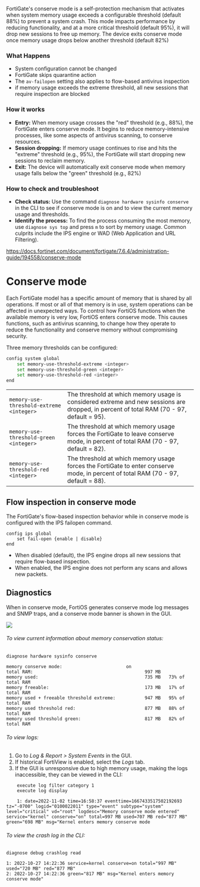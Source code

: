 FortiGate's conserve mode is a self-protection mechanism that activates when system memory usage exceeds a configurable threshold (default 88%) to prevent a system crash. This mode impacts performance by reducing functionality, and at a more critical threshold (default 95%), it will drop new sessions to free up memory. The device exits conserve mode once memory usage drops below another threshold (default 82%)
### What Happens
+ System configuration cannot be changed
+ FortiGate skips quarantine action
+ The `av-failopen` setting also applies to flow-based antivirus inspection
+ if memory usage exceeds the extreme threshold, all new sessions that require inspection are blocked
### How it works
- **Entry:** When memory usage crosses the "red" threshold (e.g., 88%), the FortiGate enters conserve mode. It begins to reduce memory-intensive processes, like some aspects of antivirus scanning, to conserve resources.
- **Session dropping:** If memory usage continues to rise and hits the "extreme" threshold (e.g., 95%), the FortiGate will start dropping new sessions to reclaim memory.
- **Exit:** The device will automatically exit conserve mode when memory usage falls below the "green" threshold (e.g., 82%)
### How to check and troubleshoot
- **Check status:** Use the command `diagnose hardware sysinfo conserve` in the CLI to see if conserve mode is on and to view the current memory usage and thresholds.
- **Identify the process:** To find the process consuming the most memory, use `diagnose sys top` and press `m` to sort by memory usage. Common culprits include the IPS engine or WAD (Web Application and URL Filtering).

https://docs.fortinet.com/document/fortigate/7.6.4/administration-guide/194558/conserve-mode
# Conserve mode

Each FortiGate model has a specific amount of memory that is shared by all operations. If most or all of that memory is in use, system operations can be affected in unexpected ways. To control how FortiOS functions when the available memory is very low, FortiOS enters conserve mode. This causes functions, such as antivirus scanning, to change how they operate to reduce the functionality and conserve memory without compromising security.

Three memory thresholds can be configured:

```bash
config system global
    set memory-use-threshold-extreme <integer>
    set memory-use-threshold-green <integer>
    set memory-use-threshold-red <integer>
end
```

|                                          |                                                                                                                                          |
| ---------------------------------------- | ---------------------------------------------------------------------------------------------------------------------------------------- |
| `memory-use-threshold-extreme <integer>` | The threshold at which memory usage is considered extreme and new sessions are dropped, in percent of total RAM (70 - 97, default = 95). |
| `memory-use-threshold-green <integer>`   | The threshold at which memory usage forces the FortiGate to leave conserve mode, in percent of total RAM (70 - 97, default = 82).        |
| `memory-use-threshold-red <integer>`     | The threshold at which memory usage forces the FortiGate to enter conserve mode, in percent of total RAM (70 - 97, default = 88).        |
## Flow inspection in conserve mode

The FortiGate's flow-based inspection behavior while in conserve mode is configured with the IPS failopen command.

```
config ips global
    set fail-open {enable | disable}
end
```
- When disabled (default), the IPS engine drops all new sessions that require flow-based inspection.
- When enabled, the IPS engine does not perform any scans and allows new packets.
## Diagnostics

When in conserve mode, FortiOS generates conserve mode log messages and SNMP traps, and a conserve mode banner is shown in the GUI.

![](https://fortinetweb.s3.amazonaws.com/docs.fortinet.com/v2/resources/2def7712-5e99-11f0-a9d0-d2b0d2e22f7d/images/a76a227aa5d80a86daa1c78125a4b9c2_conserve_mode_banner.png)

###### To view current information about memory conservation status:

`diagnose hardware sysinfo conserve`
```
memory conserve mode:                        on
total RAM:                                          997 MB
memory used:                                        735 MB   73% of total RAM
memory freeable:                                    173 MB   17% of total RAM
memory used + freeable threshold extreme:           947 MB   95% of total RAM
memory used threshold red:                          877 MB   88% of total RAM
memory used threshold green:                        817 MB   82% of total RAM

```
###### To view logs:

1. Go to _Log & Report > System Events_ in the GUI.
2. If historical FortiView is enabled, select the _Logs_ tab.
3. If the GUI is unresponsive due to high memory usage, making the logs inaccessible, they can be viewed in the CLI:
```
    execute log filter category 1
    execute log display
```
    
```
    1: date=2022-11-02 time=16:58:37 eventtime=1667433517502192693 tz="-0700" logid="0100022011" type="event" subtype="system" level="critical" vd="root" logdesc="Memory conserve mode entered" service="kernel" conserve="on" total=997 MB used=707 MB red="877 MB" green="698 MB" msg="Kernel enters memory conserve mode
```
###### To view the crash log in the CLI:
`diagnose debug crashlog read`
```
1: 2022-10-27 14:22:36 service=kernel conserve=on total="997 MB" used="720 MB" red="877 MB" 
2: 2022-10-27 14:22:36 green="817 MB" msg="Kernel enters memory conserve mode"
```